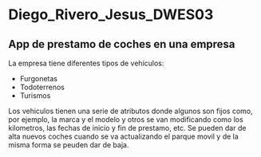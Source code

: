 # Diego_Rivero_Jesus_DWES03
## App de prestamo de coches en una empresa ##
La empresa tiene diferentes tipos de vehículos:
- Furgonetas
- Todoterrenos
- Turismos


Los vehiculos tienen una serie de atributos donde algunos son fijos
como, por ejemplo, la marca y el modelo y otros se van modificando como los kilometros,
las fechas de inicio y fin de prestamo, etc.
Se pueden dar de alta nuevos coches cuando se va actualizando el parque movil y de la misma
forma se peuden dar de baja.
